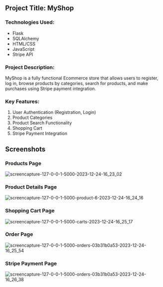 ## Project Title: MyShop

### Technologies Used:
<ul>
  <li>Flask</li>
  <li>SQLAlchemy</li>
  <li>HTML/CSS</li>
  <li>JavaScript</li>
  <li>Stripe API</li>
</ul>

### Project Description:
MyShop is a fully functional Ecommerce store that allows users to register, log in, browse products by categories, search for products, and make purchases using Stripe payment integration.

### Key Features:
<ol>
  <li>User Authentication (Registration, Login)</li>
  <li>Product Categories</li>
  <li>Product Search Functionality</li>
  <li>Shopping Cart</li>
  <li>Stripe Payment Integration</li>
</ol>

## Screenshots
### Products Page
![screencapture-127-0-0-1-5000-2023-12-24-16_23_02](https://github.com/nikhilarokkam/MyShop/assets/115566678/8276f4ae-0229-435f-a732-38929f4cb5a9)
### Product Details Page
![screencapture-127-0-0-1-5000-product-6-2023-12-24-16_24_16](https://github.com/nikhilarokkam/MyShop/assets/115566678/87539501-f71b-47c1-8aea-5d6b6c58f6d8)
### Shopping Cart Page
![screencapture-127-0-0-1-5000-carts-2023-12-24-16_25_17](https://github.com/nikhilarokkam/MyShop/assets/115566678/d8b77fc5-f95b-47d6-a3e9-ccf8d1cb5069)
### Order Page
![screencapture-127-0-0-1-5000-orders-03b31b0a53-2023-12-24-16_25_54](https://github.com/nikhilarokkam/MyShop/assets/115566678/b2a32d9c-f86f-4d73-bf33-e3e6279a734a)
### Stripe Payment Page
![screencapture-127-0-0-1-5000-orders-03b31b0a53-2023-12-24-16_26_38](https://github.com/nikhilarokkam/MyShop/assets/115566678/641cf038-5550-4d64-9121-d02c0fd7fd85)
